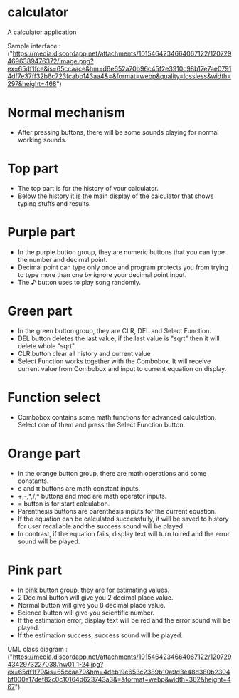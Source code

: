 # calculator

A calculator application

Sample interface : ("https://media.discordapp.net/attachments/1015464234664067122/1207294696389476372/image.png?ex=65df1fce&is=65ccaace&hm=d6e652a70b96c45f2e3910c98b17e7ae07914df7e37ff32b6c723fcabb143aa4&=&format=webp&quality=lossless&width=297&height=468")

# Normal mechanism

- After pressing buttons, there will be some sounds playing for normal working sounds.

# Top part

- The top part is for the history of your calculator.
- Below the history it is the main display of the calculator that shows typing stuffs and results.

# Purple part

- In the purple button group, they are numeric buttons that you can type the number and decimal point.
- Decimal point can type only once and program protects you from trying to type more than one by ignore your decimal point input.
- The ♪ button uses to play song randomly.

# Green part

- In the green button group, they are CLR, DEL and Select Function.
- DEL button deletes the last value, if the last value is "sqrt" then it will delete whole "sqrt".
- CLR button clear all history and current value
- Select Function works together with the Combobox. It will receive current value from Combobox and input to current equation on display.

# Function select

- Combobox contains some math functions for advanced calculation. Select one of them and press the Select Function button.

# Orange part

- In the orange button group, there are math operations and some constants.
- e and π buttons are math constant inputs.
- +,-,\*,/,^ buttons and mod are math operator inputs.
- = button is for start calculation.
- Parenthesis buttons are parenthesis inputs for the current equation.
- If the equation can be calculated successfully, it will be saved to history for user recallable and the success sound will be played.
- In contrast, if the equation fails, display text will turn to red and the error sound will be played.

# Pink part

- In pink button group, they are for estimating values.
- 2 Decimal button will give you 2 decimal place value.
- Normal button will give you 8 decimal place value.
- Science button will give you scientific number.
- If the estimation error, display text will be red and the error sound will be played.
- If the estimation success, success sound will be played.

UML class diagram : ("https://media.discordapp.net/attachments/1015464234664067122/1207294342973227038/hw01_1-24.jpg?ex=65df1f79&is=65ccaa79&hm=4deb19e653c2389b10a9d3e48d380b2304bf000a17def82c0c10164d623743a3&=&format=webp&width=362&height=467")
